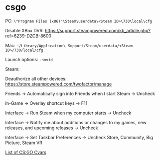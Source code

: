 # csgo
PC: `\"Program Files (x86)"\Steam\userdata\<Steam ID>\730\local\cfg`

Disable XBox DVR: https://support.steampowered.com/kb_article.php?ref=6239-DZCB-8600

Mac: `~/Library/Application\ Support/Steam/userdata/<Steam ID>/730/local/cfg`


Launch options: `-novid`


Steam:

Deauthorize all other devices: https://store.steampowered.com/twofactor/manage

Friends -> Automatically sign into Friends when I start Steam -> Uncheck

In-Game -> Overlay shortcut keys -> F11

Interface -> Run Steam when my computer starts -> Uncheck

Interface -> Notify me about additions or changes to my games, new releases, and upcoming releases -> Uncheck

Interface -> Set Taskbar Preferences -> Uncheck Store, Community, Big Picture, Steam VR

[List of CS:GO Cvars](https://developer.valvesoftware.com/wiki/List_of_CS:GO_Cvars)
